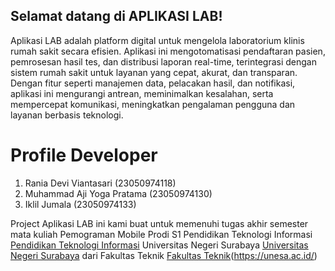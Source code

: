 ## Selamat datang di APLIKASI LAB!

Aplikasi LAB adalah platform digital untuk mengelola laboratorium klinis rumah sakit secara efisien. Aplikasi ini mengotomatisasi pendaftaran pasien, pemrosesan hasil tes, dan distribusi laporan real-time, terintegrasi dengan sistem rumah sakit untuk layanan yang cepat, akurat, dan transparan. Dengan fitur seperti manajemen data, pelacakan hasil, dan notifikasi, aplikasi ini mengurangi antrean, meminimalkan kesalahan, serta mempercepat komunikasi, meningkatkan pengalaman pengguna dan layanan berbasis teknologi.

# Profile Developer
1. Rania Devi Viantasari (23050974118)
2. Muhammad Aji Yoga Pratama (23050974130)
3. Iklil Jumala (23050974133)

Project Aplikasi LAB ini kami buat untuk memenuhi tugas akhir semester mata kuliah Pemograman Mobile Prodi S1 Pendidikan Teknologi Informasi [Pendidikan Teknologi Informasi](https://pendidikan-ti.ft.unesa.ac.id/) Universitas Negeri Surabaya [Universitas Negeri Surabaya](https://unesa.ac.id/) dari Fakultas Teknik [Fakultas Teknik](https://ft.unesa.ac.id/)(https://unesa.ac.id/)
